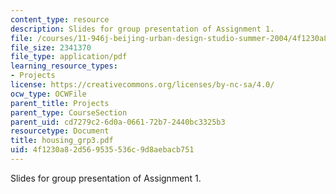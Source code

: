```yaml
---
content_type: resource
description: Slides for group presentation of Assignment 1.
file: /courses/11-946j-beijing-urban-design-studio-summer-2004/4f1230a82d569535536c9d8aebacb751_housing_grp3.pdf
file_size: 2341370
file_type: application/pdf
learning_resource_types:
- Projects
license: https://creativecommons.org/licenses/by-nc-sa/4.0/
ocw_type: OCWFile
parent_title: Projects
parent_type: CourseSection
parent_uid: cd7279c2-6d0a-0661-72b7-2440bc3325b3
resourcetype: Document
title: housing_grp3.pdf
uid: 4f1230a8-2d56-9535-536c-9d8aebacb751
---
```

Slides for group presentation of Assignment 1.